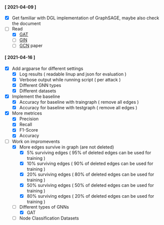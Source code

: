 #### [ 2021-04-09 ]

- [x] Get familiar with DGL implementation of GraphSAGE, maybe also check the document
- [ ] Read 
  - [x] [GAT](https://arxiv.org/abs/1710.10903)
  - [ ] [GIN](https://arxiv.org/abs/1810.00826)
  - [ ] [GCN](https://arxiv.org/abs/1609.02907) paper

#### [ 2021-04-16 ]

- [x] Add argparse for different settings
  - [x] Log results ( readable linup and json for evaluation )
  - [x] Verbose output while running script ( per attack )
  - [x] Different GNN types
  - [x] Different datasets
- [x] Implement the baseline
  - [x] Accuracy for baseline with traingraph ( remove all edges )
  - [x] Accuracy for baseline with testgraph ( remove all edges )
- [x] More metrices
  - [x] Precision
  - [x] Recall
  - [x] F1-Score
  - [x] Accuracy
- [ ] Work on impromevents
  - [x] More edges survive in graph (are not deleted)
    - [x] 5% surviving edges ( 95% of deleted edges can be used for training )
    - [x] 10% surviving edges ( 90% of deleted edges can be used for training )
    - [x] 20% surviving edges ( 80% of deleted edges can be used for training )
    - [x] 50% surviving edges ( 50% of deleted edges can be used for training )
    - [x] 80% surviving edges ( 20% of deleted edges can be used for training ) 
  - [ ] Different types of GNNs
    - [x] GAT
  - [ ] Node Classification Datasets
